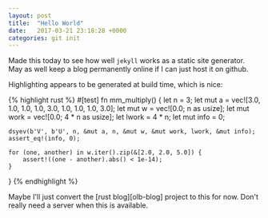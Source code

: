 ```yaml
---
layout: post
title:  "Hello World"
date:   2017-03-21 23:18:28 +0000
categories: git init
---
```


Made this today to see how well `jekyll` works as a static site generator. May as well keep a blog permanently online if I can just host it on github.

Highlighting appears to be generated at build time, which is nice:

{% highlight rust %}
#[test]
fn mm_multiply() {
    let n = 3;
    let mut a = vec![3.0, 1.0, 1.0, 1.0, 3.0, 1.0, 1.0, 1.0, 3.0];
    let mut w = vec![0.0; n as usize];
    let mut work = vec![0.0; 4 * n as usize];
    let lwork = 4 * n;
    let mut info = 0;

    dsyev(b'V', b'U', n, &mut a, n, &mut w, &mut work, lwork, &mut info);
    assert_eq!(info, 0);

    for (one, another) in w.iter().zip(&[2.0, 2.0, 5.0]) {
        assert!((one - another).abs() < 1e-14);
    }
}
{% endhighlight %}

Maybe I'll just convert the [rust blog][olb-blog] project to this for now. Don't really need a server when this is available.

[old-blog]:   https://github.com/clux/blog
